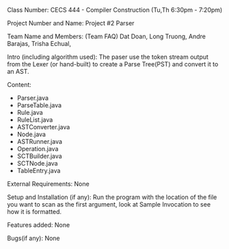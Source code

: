 Class Number: CECS 444 - Compiler Construction (Tu,Th 6:30pm - 7:20pm)

Project Number and Name: Project #2 Parser

Team Name and Members: 
	(Team FAQ)
	Dat Doan,
	Long Truong,
	Andre Barajas,
	Trisha Echual,

Intro (including algorithm used): 
The paser use the token stream output from the Lexer (or hand-built) to create a Parse Tree(PST) and convert it to an AST.

Content: 
 - Parser.java
 - ParseTable.java
 - Rule.java
 - RuleList.java
 - ASTConverter.java
 - Node.java
 - ASTRunner.java
 - Operation.java
 - SCTBuilder.java
 - SCTNode.java
 - TableEntry.java

External Requirements: None

Setup and Installation (if any): 
Run the program with the location of the file you want to scan as the first argument, look at Sample Invocation to see how it is formatted.

Features added: None

Bugs(if any): None
